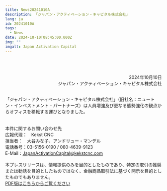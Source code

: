 ```yaml
---
title: News20241010A
description: 「ジャパン・アクティベーション・キャピタル株式会社」
lang: ja
id: 20241010A
tags:
  - News
date: 2024-10-10T08:45:00.000Z
img: ""
imgalt: Japan Activation Capital
---
```

<div style="text-align: right;">
<br><br><br>
2024年10月10日<br>ジャパン・アクティベーション・キャピタル株式会社
</div>

\
「ジャパン・アクティベーション・キャピタル株式会社」（旧社名：ニュートン・インベストメント・パートナーズ）は人員増強及び更なる態勢強化の観点からオフィスを移転する運びとなりました。\
\
\
本件に関するお問い合わせ先\
広報代理：　Kekst CNC\
担当者：　大谷みな子、アンドリュー・マンデル\
電話番号：03-5156-0190 / 080-4639-9123\
E-Mail：JapanActivationCapital@kekstcnc.com\
\
本プレスリリースは、情報提供のみを目的としたものであり、特定の取引の推奨または勧誘を目的としたものではなく、金融商品取引法に基づく開示を目的としたものでもありません。\
[PDF版はこちらからご覧ください](/media/20241010a.pdf)
